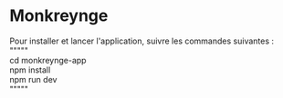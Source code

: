 # Monkreynge<br />
Pour installer et lancer l'application, suivre les commandes suivantes :<br />
"""""<br />
cd monkreynge-app<br />
npm install<br />
npm run dev<br />
"""""<br />
